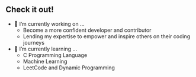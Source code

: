## Check it out!

<!--
**brand-ing/brand-ing** is a ✨ _special_ ✨ repository because its `README.md` (this file) appears on your GitHub profile.

Here are some ideas to get you started:
- 👯 I’m looking to collaborate on ...
- 🤔 I’m looking for help with ...
- 💬 Ask me about ...
- 📫 How to reach me: ...
- 😄 Pronouns: ...
- ⚡ Fun fact: ...
-->
- 🔭 I’m currently working on ...
  - Become a more confident developer and contributor
  - Lending my expertise to empower and inspire others on their coding journeys
- 🌱 I’m currently learning ...
  - C Programming Language
  - Machine Learning
  - LeetCode and Dynamic Programming
